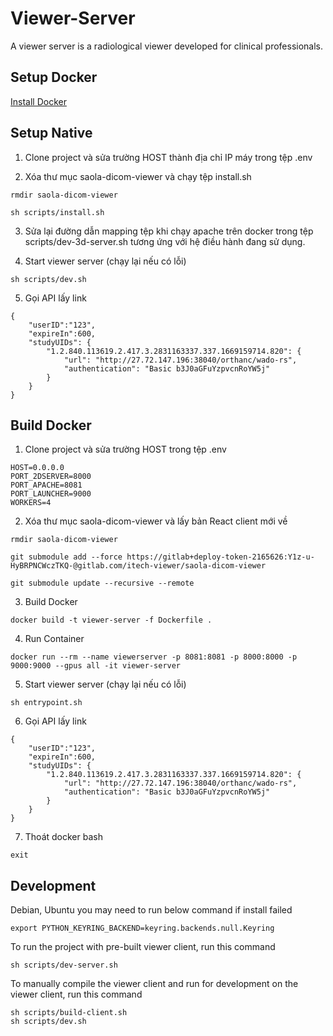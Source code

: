 # Viewer-Server

A viewer server is a radiological viewer developed for clinical professionals.

## Setup Docker

[Install Docker](https://docs.docker.com/engine/install/)

## Setup Native

1. Clone project và sửa trường HOST thành địa chỉ IP máy trong tệp .env

2. Xóa thư mục saola-dicom-viewer và chạy tệp install.sh

```
rmdir saola-dicom-viewer

sh scripts/install.sh
```

3. Sửa lại đường dẫn mapping tệp khi chạy apache trên docker trong tệp scripts/dev-3d-server.sh tương ứng với hệ điều hành đang sử dụng.

4. Start viewer server (chạy lại nếu có lỗi)

```
sh scripts/dev.sh
```

5. Gọi API lấy link

```
{
    "userID":"123",
    "expireIn":600,
    "studyUIDs": {
        "1.2.840.113619.2.417.3.2831163337.337.1669159714.820": {
            "url": "http://27.72.147.196:38040/orthanc/wado-rs",
            "authentication": "Basic b3J0aGFuYzpvcnRoYW5j"
        }
    }
}
```

## Build Docker

1. Clone project và sửa trường HOST trong tệp .env

```
HOST=0.0.0.0
PORT_2DSERVER=8000
PORT_APACHE=8081
PORT_LAUNCHER=9000
WORKERS=4
```

2. Xóa thư mục saola-dicom-viewer và lấy bản React client mới về

```
rmdir saola-dicom-viewer

git submodule add --force https://gitlab+deploy-token-2165626:Y1z-u-HyBRPNCWczTKQ-@gitlab.com/itech-viewer/saola-dicom-viewer

git submodule update --recursive --remote
```

3. Build Docker

```
docker build -t viewer-server -f Dockerfile .
```

4. Run Container

```
docker run --rm --name viewerserver -p 8081:8081 -p 8000:8000 -p 9000:9000 --gpus all -it viewer-server
```

5. Start viewer server (chạy lại nếu có lỗi)

```
sh entrypoint.sh
```

6. Gọi API lấy link

```
{
    "userID":"123",
    "expireIn":600,
    "studyUIDs": {
        "1.2.840.113619.2.417.3.2831163337.337.1669159714.820": {
            "url": "http://27.72.147.196:38040/orthanc/wado-rs",
            "authentication": "Basic b3J0aGFuYzpvcnRoYW5j"
        }
    }
}
```

7. Thoát docker bash

```
exit
```

## Development

Debian, Ubuntu you may need to run below command if install failed

```shell
export PYTHON_KEYRING_BACKEND=keyring.backends.null.Keyring
```

To run the project with pre-built viewer client, run this command

```shell
sh scripts/dev-server.sh
```

To manually compile the viewer client and run for development on the viewer client, run this command

```shell
sh scripts/build-client.sh
sh scripts/dev.sh
```
